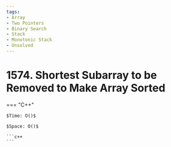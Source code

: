 ```yaml
---
tags:
- Array
- Two Pointers
- Binary Search
- Stack
- Monotonic Stack
- Unsolved
---
```



# 1574. Shortest Subarray to be Removed to Make Array Sorted

=== "C++"

    $Time: O()$

    $Space: O()$

    ```c++
    ```